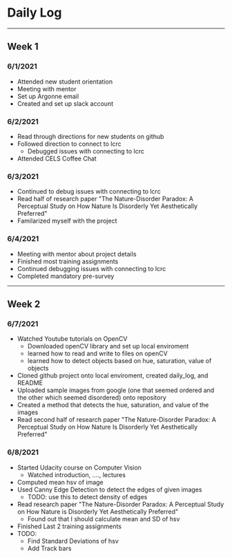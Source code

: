 # Daily Log #

-----

## Week 1 ##
### 6/1/2021 ###
* Attended new student orientation
* Meeting with mentor
* Set up Argonne email
* Created and set up slack account

### 6/2/2021 ###
* Read through directions for new students on github
* Followed direction to connect to lcrc
    * Debugged issues with connecting to lcrc
* Attended CELS Coffee Chat
    
### 6/3/2021 ### 
* Continued to debug issues with connecting to lcrc
* Read half of research paper "The Nature-Disorder Paradox: A Perceptual Study on How
                                Nature Is Disorderly Yet Aesthetically Preferred"
* Familarized myself with the project  

### 6/4/2021
* Meeting with mentor about project details
* Finished most training assignments 
* Continued debugging issues with connecting to lcrc
* Completed mandatory pre-survey

----

## Week 2 ##
### 6/7/2021
* Watched Youtube tutorials on OpenCV
    * Downloaded openCV library and set up local enviroment
    * learned how to read and write to files on openCV
    * learned how to detect objects based on hue, saturation, value of objects
* Cloned github project onto local enviroment, created daily_log, and README
* Uploaded sample images from google (one that seemed ordered and the other which seemed disordered)
  onto repository
* Created a method that detects the hue, saturation, and value of the images
* Read second half of research paper "The Nature-Disorder Paradox: A Perceptual Study on How
                                      Nature Is Disorderly Yet Aesthetically Preferred"
  
### 6/8/2021 ###
* Started Udacity course on Computer Vision
  * Watched introduction, ...., lectures
* Computed mean hsv of image
* Used Canny Edge Detection to detect the edges of given images
    * TODO: use this to detect density of edges
* Read research paper "The Nature-Disorder Paradox: A Perceptual Study on How Nature is
                        Disorderly Yet Aesthetically Preferred"
    * Found out that I should calculate mean and SD of hsv
* Finished Last 2 training assignments
* TODO:
    * Find Standard Deviations of hsv
    * Add Track bars
  
    

